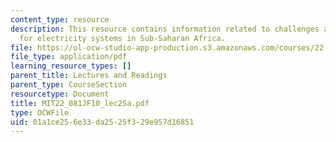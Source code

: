 ```yaml
---
content_type: resource
description: This resource contains information related to challenges and options
  for electricity systems in Sub-Saharan Africa.
file: https://ol-ocw-studio-app-production.s3.amazonaws.com/courses/22-081j-introduction-to-sustainable-energy-fall-2010/01a1ce256e33da2525f329e957d16851_MIT22_081JF10_lec25a.pdf
file_type: application/pdf
learning_resource_types: []
parent_title: Lectures and Readings
parent_type: CourseSection
resourcetype: Document
title: MIT22_081JF10_lec25a.pdf
type: OCWFile
uid: 01a1ce25-6e33-da25-25f3-29e957d16851
---
```

